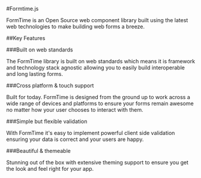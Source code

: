 #Formtime.js

FormTime is an Open Source web component library built using the latest web technologies to make building web forms a breeze.

##Key Features

###Built on web standards

The FormTime library is built on web standards which means it is framework and technology stack agnostic allowing you to easily build interoperable and long lasting forms.

###Cross platform & touch support

Built for today. FormTime is designed from the ground up to work across a wide range of devices and platforms to ensure your forms remain awesome no matter how your user chooses to interact with them.

###Simple but flexible validation

With FormTime it's easy to implement powerful client side validation ensuring your data is correct and your users are happy.

###Beautiful & themeable

Stunning out of the box with extensive theming support to ensure you get the look and feel right for your app.
